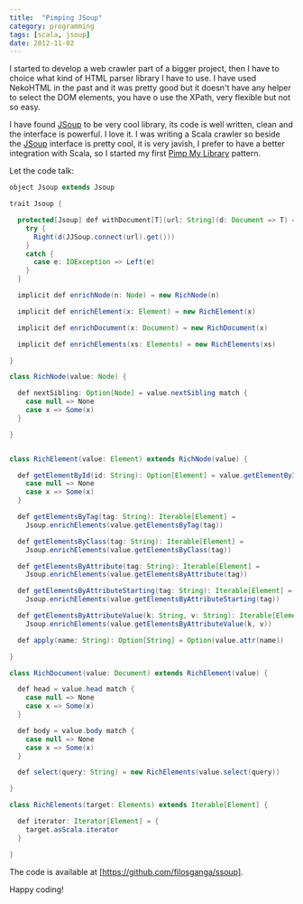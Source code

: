 ```yaml
---
title:  "Pimping JSoup"
category: programming
tags: [scala, jsoup]
date: 2012-11-02
---
```

I started to develop a web crawler part of a bigger project, then I have to 
choice what kind of HTML parser library I have to use. I have used NekoHTML
in the past and it was pretty good but it doesn't have any helper to select
the DOM elements, you have o use the XPath, very flexible but not so easy.

I have found [JSoup](http://jsoup.org/) to be very cool library, its code is 
well written, clean and the interface is powerful. I love it. I was writing 
a Scala crawler so beside the [JSoup](http://jsoup.org/) interface is pretty 
cool, it is very javish, I prefer to have a better integration with Scala, so 
I started my first [Pimp My Library](http://www.artima.com/weblogs/viewpost.jsp?thread=179766) pattern.

Let the code talk:

```java
object Jsoup extends Jsoup

trait Jsoup {

  protected[Jsoup] def withDocument[T](url: String)(d: Document => T) = {
    try {
      Right(d(JJSoup.connect(url).get()))
    }
    catch {
      case e: IOException => Left(e)
    }
  }

  implicit def enrichNode(n: Node) = new RichNode(n)

  implicit def enrichElement(x: Element) = new RichElement(x)

  implicit def enrichDocument(x: Document) = new RichDocument(x)

  implicit def enrichElements(xs: Elements) = new RichElements(xs)

}

class RichNode(value: Node) {

  def nextSibling: Option[Node] = value.nextSibling match {
    case null => None
    case x => Some(x)
  }

}


class RichElement(value: Element) extends RichNode(value) {

  def getElementById(id: String): Option[Element] = value.getElementById(id) match {
    case null => None
    case x => Some(x)
  }

  def getElementsByTag(tag: String): Iterable[Element] = 
	Jsoup.enrichElements(value.getElementsByTag(tag))

  def getElementsByClass(tag: String): Iterable[Element] = 
	Jsoup.enrichElements(value.getElementsByClass(tag))

  def getElementsByAttribute(tag: String): Iterable[Element] = 
	Jsoup.enrichElements(value.getElementsByAttribute(tag))

  def getElementsByAttributeStarting(tag: String): Iterable[Element] = 
	Jsoup.enrichElements(value.getElementsByAttributeStarting(tag))

  def getElementsByAttributeValue(k: String, v: String): Iterable[Element] = 
	Jsoup.enrichElements(value.getElementsByAttributeValue(k, v))

  def apply(name: String): Option[String] = Option(value.attr(name))

}

class RichDocument(value: Document) extends RichElement(value) {

  def head = value.head match {
    case null => None
    case x => Some(x)
  }

  def body = value.body match {
    case null => None
    case x => Some(x)
  }

  def select(query: String) = new RichElements(value.select(query))

}

class RichElements(target: Elements) extends Iterable[Element] {

  def iterator: Iterator[Element] = {
    target.asScala.iterator
  }

}
```

The code is available at [https://github.com/filosganga/ssoup]. 

Happy coding!
